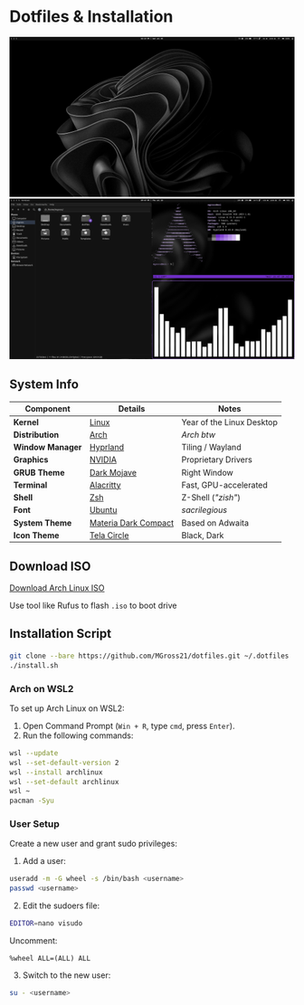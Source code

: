 # Dotfiles & Installation

![Desktop Preview](Pictures/screenshots/monochrome1.png)
![Theme Preview](Pictures/screenshots/preview1.png)

## System Info

| **Component**     | **Details**                                                          |        **Notes**            |
|-------------------|----------------------------------------------------------------------|-----------------------------|
| **Kernel**        | [Linux](https://github.com/torvalds/linux)                           |  Year of the Linux Desktop  |
| **Distribution**  | [Arch](https://archlinux.org)                                        |       *Arch btw*            |
| **Window Manager**| [Hyprland](https://wiki.hyprland.org)                                |    Tiling / Wayland         |
| **Graphics**      | [NVIDIA](https://wiki.archlinux.org/title/NVIDIA)                    |     Proprietary Drivers     |
| **GRUB Theme**    | [Dark Mojave](https://github.com/vinceliuice/Elegant-grub2-themes)   |      Right Window           |
| **Terminal**      | [Alacritty](https://github.com/alacritty/alacritty)                  | Fast, GPU-accelerated       |
| **Shell**         | [Zsh](https://www.zsh.org)                                           |    Z-Shell (*"zish"*)       |
| **Font**          | [Ubuntu](https://design.ubuntu.com/font/)                            |         *sacrilegious*      |
| **System Theme**  | [Materia Dark Compact](https://github.com/nana-4/materia-theme)      |      Based on Adwaita       |
| **Icon Theme**   | [Tela Circle](https://github.com/vinceliuice/Tela-circle-icon-theme)  |       Black, Dark           |

## Download ISO

[Download Arch Linux ISO](https://archlinux.org/download/)

Use tool like Rufus to flash `.iso` to boot drive

## Installation Script

```bash
git clone --bare https://github.com/MGross21/dotfiles.git ~/.dotfiles
./install.sh
```

<!-- ### Making Changes

```bash
alias dotfiles='/usr/bin/git --git-dir=$HOME/.dotfiles --work-tree=$HOME'
dotfiles checkout
dotfiles config --local status.showUntrackedFiles no
```

#### Examples

```bash
dotfiles status
dotfiles add .vimrc
dotfiles commit -m "Update vim config"
``` -->

### Arch on WSL2

To set up Arch Linux on WSL2:

1. Open Command Prompt (`Win + R`, type `cmd`, press `Enter`).
2. Run the following commands:

```bash
wsl --update
wsl --set-default-version 2
wsl --install archlinux
wsl --set-default archlinux
wsl ~
pacman -Syu
```

### User Setup

Create a new user and grant sudo privileges:

1. Add a user:

```bash
useradd -m -G wheel -s /bin/bash <username>
passwd <username>
```

2. Edit the sudoers file:

```bash
EDITOR=nano visudo
```

Uncomment:

```plaintext
%wheel ALL=(ALL) ALL
```

3. Switch to the new user:

```bash
su - <username>
```
